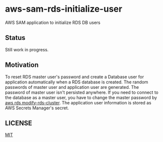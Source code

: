 # aws-sam-rds-initialize-user

AWS SAM application to initialize RDS DB users

## Status

Still work in progress.

## Motivation

To reset RDS master user's password and create a Database user for application automatically when a RDS database is created.
The random passwords of master user and application user are generated.
The password of master user isn't persisted anywhere.
If you need to connect to the database as a master user, you have to change the master password by [aws rds modify-rds-cluster](https://docs.aws.amazon.com/cli/latest/reference/rds/modify-db-cluster.html).
The application user information is stored as AWS Secrets Manager's secret. 

## LICENSE

[MIT](LICENSE)
